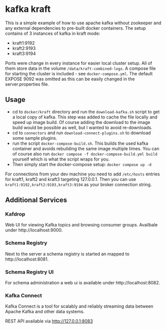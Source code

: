 # kafka kraft

This is a simple example of how to use apache kafka without zookeeper and any external dependencies to pre-built docker
containers. The setup contains of 3 instances of kafka in kraft mode:

- kraft1:9192
- kraft2:9193
- kraft3:9194

Ports were change in every instance for easier local cluster setup. All of them store data in the
volume `/data/kraft-combined-logs`. A compose file for starting the cluster is included - see `docker-compose.yml`.
The default EXPOSE 9092 was omitted as this can be easily changed in the server.properties file.

## Usage

* cd to `docker/kraft` directory and run the `download-kafka.sh` script to get a local copy of kafka. This step was
  added to cache the file locally and speed up image build. Of course adding the download to the image build would be
  possible as well, but I wanted to avoid re-downloads.
* cd to `connectors` and run `download-connect-plugins.sh` to download some sample plugins.
* run the script `docker-compose-build.sh`. This builds the used kafka container and avoids rebuilding the same image
  multiple times. You can of course also run `docker compose -f docker-compose-build.yml build` yourself which is what
  the script wraps for you.
* Then simply start the docker-compose setup: `docker compose up -d`

For connections from your dev machine you need to add `/etc/hosts` entries for kraft1, kraft2 and kraft3 targeting
127.0.0.1. Then you can use `kraft1:9192,kraft2:9193,kraft3:9194` as your broker connection string.

## Additional Services

### Kafdrop

Web UI for viewing Kafka topics and browsing consumer groups. Availbale under http://localhost:9000.

### Schema Registry

Next to the server a schema registry is started an mapped to http://localhost:8081.

### Schema Registry UI

For schema administration a web ui is available under http://localhost:8082.

### Kafka Connect

Kafka Connect is a tool for scalably and reliably streaming data between Apache Kafka and other data systems.

REST API available via http://127.0.0.1:8083